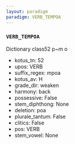```yaml
---
layout: paradigm
paradigm: VERB_TEMPOA
---
```

### ` VERB_TEMPOA `

Dictionary class52 p~m o
* kotus_tn: 52
* upos: VERB
* suffix_regex: mpoa
* kotus_av: H
* grade_dir: weaken
* harmony: back
* possessive: False
* stem_diphthong: None
* deletion: poa
* plurale_tantum: False
* clitics: False
* pos: VERB
* stem_vowel: None
